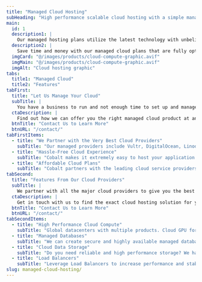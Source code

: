 ```yaml
---
title: "Managed Cloud Hosting"
subHeading: "High performance scalable cloud hosting with a simple managed platform."
main:
  id: 1
  description1: |
    Our managed hosting plans utilize the latest technology with unbelievable performance. We partner with leading cloud providers that have the infrastructure all over the globe that provide a totally scalable solution.
  description2: |
    Save time and money with our managed cloud plans that are fully optimized to meet your web app needs.
  imgCard: "@/images/products/cloud-compute-graphic.avif"
  imgMain: "@/images/products/cloud-compute-graphic.avif"
  imgAlt: "Cloud hosting graphic"
tabs:
  title1: "Managed Cloud"
  title2: "Features"
tabFirst:
  title: "Let Us Manage Your Cloud"
  subTitle: |
    You have a business to run and not enough time to set up and manage your cloud infrastructure for your web apps. We offer managed cloud hosting services with competitive pricing and high performance to meet your needs.
  ctaDescription: |
    Find out how we can offer you the right managed cloud product at an affordable price.
  btnTitle: "Contact Us to Learn More"
  btnURL: "/contact/"
tabFirstItems:
  - title: "We Partner with the Very Best Cloud Providers"
    subTitle: "Our managed providers include Vultr, DigitalOcean, Linode, Amazon Web Services, Hetzner, and many more. We will select the right backend provider for your services. "
  - title: "Hassle-Free Cloud Experience"
    subTitle: "Cobalt makes it extremely easy to host your application and data. We will set up and manage the right cloud provider for you without you having to worry about anything."
  - title: "Affordable Cloud Plans"
    subTitle: "Cobalt partners with the leading cloud service providers to provide your website with unparalleled service and performance. Whether you are running a small personal blog to a high traffic ecommerce website, we can pick the right cloud provider that can easily scale your hosting needs to fit any budget."
tabSecond:
  title: "Features From Our Cloud Providers"
  subTitle: |
    We partner with all the major cloud providers to give you the best cloud product for your web application. We provide these cloud products on a budget that works best for you and your company from pay-as-you-go monthly plans to enterprise plans with larger discounts.
  ctaDescription: |
    Get in touch with us to find the exact cloud hosting solution for you.
  btnTitle: "Contact Us to Learn More"
  btnURL: "/contact/"
tabSecondItems:
  - title: "High Performance Cloud Compute"
    subTitle: "Global datacenters with multiple products. Cloud GPU for large-scale intensive workloads, Shared Cloud Compute for affordable basic workloads, Optimized Cloud Compute for higher performance hardware, and custom Bare Metal installs."
  - title: "Managed Databases"
    subTitle: "We can create secure and highly available managed databases without the need to worry about dealing with vendor upgrades or administering the system. Managed Databases are scalable to fit your needs as you grow and are enabled with backups off-site to keep your data secure."
  - title: "Cloud Data Storage"
    subTitle: "Do you need reliable and high performance storage? We have access to a variety of cloud storage options to fit your budget. We offer both Block and Object storage options for your data needs in varying capacities that can be scaled up or down at any time. Affordable storage on standard HDDs or high performance speed on NVMe SSDs give you options for your storage types."
  - title: "Load Balancers"
    subTitle: "Leverage Load Balancers to increase performance and stability of your infrastructure. We build highly available and secure Load Balancers attached to your cloud cluster with health monitoring and automatic failover for 99.999% uptime."
slug: managed-cloud-hosting/
---
```

